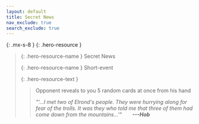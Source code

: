 ```yaml
---
layout: default
title: Secret News
nav_exclude: true
search_exclude: true
---
```


{: .mx-s-8 }
{: .hero-resource }
> {: .hero-resource-name }
> Secret News
> 
> {: .hero-resource-name }
> Short-event
> 
> {: .hero-resource-text }
> > Opponent reveals to you 5 random cards at once from his hand
> >
> > _"'...I met two of Elrond's people. They were hurrying along for fear of the trolls. It was they who told me that three of them had come down from the mountains...'"_&emsp;&emsp;***---Hob***
